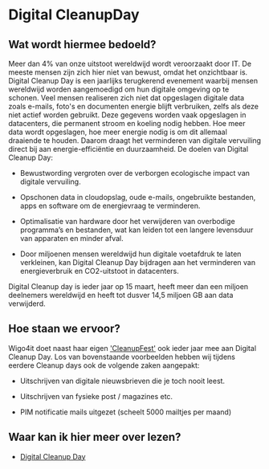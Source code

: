 # Digital CleanupDay

## Wat wordt hiermee bedoeld?
Meer dan 4% van onze uitstoot wereldwijd wordt veroorzaakt door IT. De meeste mensen zijn zich hier niet van bewust, omdat het onzichtbaar is. Digital Cleanup Day is een jaarlijks terugkerend evenement waarbij mensen wereldwijd worden aangemoedigd om hun digitale omgeving op te schonen. Veel mensen realiseren zich niet dat opgeslagen digitale data zoals e-mails, foto's en documenten energie blijft verbruiken, zelfs als deze niet actief worden gebruikt. Deze gegevens worden vaak opgeslagen in datacenters, die permanent stroom en koeling nodig hebben. Hoe meer data wordt opgeslagen, hoe meer energie nodig is om dit allemaal draaiende te houden. Daarom draagt het verminderen van digitale vervuiling direct bij aan energie-efficiëntie en duurzaamheid. De doelen van Digital Cleanup Day: 

- Bewustwording vergroten over de verborgen ecologische impact van digitale vervuiling.

- Opschonen data in cloudopslag, oude e-mails, ongebruikte bestanden, apps en software om de energievraag te verminderen.

- Optimalisatie van hardware door het verwijderen van overbodige programma’s en bestanden, wat kan leiden tot een langere levensduur van apparaten en minder afval.

- Door miljoenen mensen wereldwijd hun digitale voetafdruk te laten verkleinen, kan Digital Cleanup Day bijdragen aan het verminderen van energieverbruik en CO2-uitstoot in datacenters.

Digital Cleanup day is ieder jaar op 15 maart, heeft meer dan een miljoen deelnemers wereldwijd en heeft tot dusver 14,5 miljoen GB aan data verwijderd. 

## Hoe staan we ervoor?
Wigo4it doet naast haar eigen ['CleanupFest'](wiki.html?page=cleanupfest) ook ieder jaar mee aan Digital Cleanup Day. Los van bovenstaande voorbeelden hebben wij tijdens eerdere Cleanup days ook de volgende zaken aangepakt:

- Uitschrijven van digitale nieuwsbrieven die je toch nooit leest. 

- Uitschrijven van fysieke post / magazines etc.

- PIM notificatie mails uitgezet (scheelt 5000 mailtjes per maand)

## Waar kan ik hier meer over lezen?
- <a href="https://www.digitalcleanupday.org/" target="_blank">Digital Cleanup Day</a>